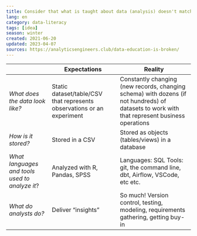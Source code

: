 ```yaml
---
title: Consider that what is taught about data (analysis) doesn't match up the reality
lang: en 
category: data-literacy
tags: [idea]
season: winter
created: 2021-06-20
updated: 2023-04-07
sources: https://analyticsengineers.club/data-education-is-broken/
---
```


|                                                   |   Expectations                                                            |   Reality                                                                                                                                      |
|---------------------------------------------------|---------------------------------------------------------------------------|------------------------------------------------------------------------------------------------------------------------------------------------|
|   *What does the data look like?*                 |   Static dataset/table/CSV that represents observations or an experiment  |   Constantly changing (new records, changing schema) with dozens (if not hundreds) of datasets to work with that represent business operations | YY
|   *How is it stored?*                             |   Stored in a CSV                                                         |   Stored as objects (tables/views) in a database                                                                                               |
|   *What languages and tools used to analyze it*?  |   Analyzed with R, Pandas, SPSS                                           |   Languages: SQL   Tools: git, the command line, dbt, Airflow, VSCode, etc etc.                                                                |
|   *What do analysts do?*                          |   Deliver “insights”                                                      |   So much! Version control, testing, modeling, requirements gathering, getting buy-in                                                          |  